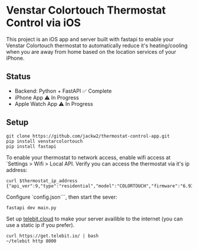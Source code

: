 # Venstar Colortouch Thermostat Control via iOS

This project is an iOS app and server built with fastapi to enable your Venstar Colortouch thermostat to automatically reduce it's heating/cooling when you are away from home based on the location services of your iPhone.

## Status

- Backend: Python + FastAPI ✅ Complete
- iPhone App ⚠️ In Progress
- Apple Watch App ⚠️ In Progress

## Setup

```
git clone https://github.com/jackw2/thermostat-control-app.git
pip install venstarcolortouch
pip install fastapi
```

To enable your thermostat to network access, enable wifi access at `Settings > Wifi > Local API. Verify you can access the thermostat via it's ip address:

```
curl $thermostat_ip_address
{"api_ver":9,"type":"residential","model":"COLORTOUCH","firmware":"6.93"}
```

Configure `config.json```, then start the sever:

```
fastapi dev main.py
```

Set up [telebit.cloud](https://telebit.cloud/) to make your server availible to the internet (you can use a static ip if you prefer).

```
curl https://get.telebit.io/ | bash
~/telebit http 8000
```